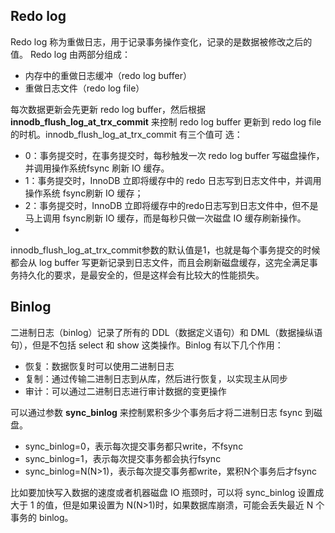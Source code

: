 ## Redo log
Redo log 称为重做日志，用于记录事务操作变化，记录的是数据被修改之后的值。
Redo log 由两部分组成：
- 内存中的重做日志缓冲（redo log buffer）
- 重做日志文件（redo log file）

每次数据更新会先更新 redo log buffer，然后根据 **innodb_flush_log_at_trx_commit** 来控制
redo log buffer 更新到 redo log file 的时机。innodb_flush_log_at_trx_commit 有三个值可
选：
- 0：事务提交时，在事务提交时，每秒触发一次 redo log buffer 写磁盘操作，并调用操作系统fsync 刷新 IO 缓存。
- 1：事务提交时，InnoDB 立即将缓存中的 redo 日志写到日志文件中，并调用操作系统 fsync刷新 IO 缓存；
- 2：事务提交时，InnoDB 立即将缓存中的redo日志写到日志文件中，但不是马上调用 fsync刷新 IO 缓存，而是每秒只做一次磁盘 IO 缓存刷新操作。
- 
innodb_flush_log_at_trx_commit参数的默认值是1，也就是每个事务提交的时候都会从 log buffer 写更新记录到日志文件，而且会刷新磁盘缓存，这完全满足事务持久化的要求，是最安全的，但是这样会有比较大的性能损失。

## Binlog
二进制日志（binlog）记录了所有的 DDL（数据定义语句）和 DML（数据操纵语句），但是不包括 select 和 show 这类操作。Binlog 有以下几个作用：
- 恢复：数据恢复时可以使用二进制日志
- 复制：通过传输二进制日志到从库，然后进行恢复，以实现主从同步
- 审计：可以通过二进制日志进行审计数据的变更操作

可以通过参数 **sync_binlog** 来控制累积多少个事务后才将二进制日志 fsync 到磁盘。
- sync_binlog=0，表示每次提交事务都只write，不fsync
- sync_binlog=1，表示每次提交事务都会执行fsync
- sync_binlog=N(N>1)，表示每次提交事务都write，累积N个事务后才fsync

比如要加快写入数据的速度或者机器磁盘 IO 瓶颈时，可以将 sync_binlog 设置成大于 1 的值，但是如果设置为 N(N>1)时，如果数据库崩溃，可能会丢失最近 N 个事务的 binlog。
